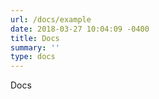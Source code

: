 ```yaml
---
url: /docs/example
date: 2018-03-27 10:04:09 -0400
title: Docs
summary: ''
type: docs
---
```


Docs
